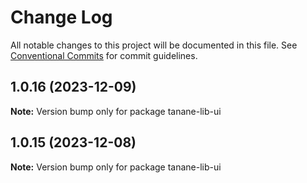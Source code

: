 # Change Log

All notable changes to this project will be documented in this file.
See [Conventional Commits](https://conventionalcommits.org) for commit guidelines.

## 1.0.16 (2023-12-09)

**Note:** Version bump only for package tanane-lib-ui





## 1.0.15 (2023-12-08)

**Note:** Version bump only for package tanane-lib-ui
